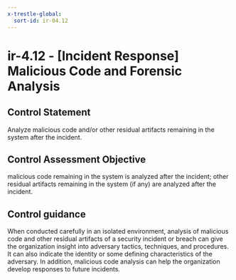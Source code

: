 ```yaml
---
x-trestle-global:
  sort-id: ir-04.12
---
```


# ir-4.12 - \[Incident Response\] Malicious Code and Forensic Analysis

## Control Statement

Analyze malicious code and/or other residual artifacts remaining in the system after the incident.

## Control Assessment Objective

malicious code remaining in the system is analyzed after the incident;
other residual artifacts remaining in the system (if any) are analyzed after the incident.

## Control guidance

When conducted carefully in an isolated environment, analysis of malicious code and other residual artifacts of a security incident or breach can give the organization insight into adversary tactics, techniques, and procedures. It can also indicate the identity or some defining characteristics of the adversary. In addition, malicious code analysis can help the organization develop responses to future incidents.
